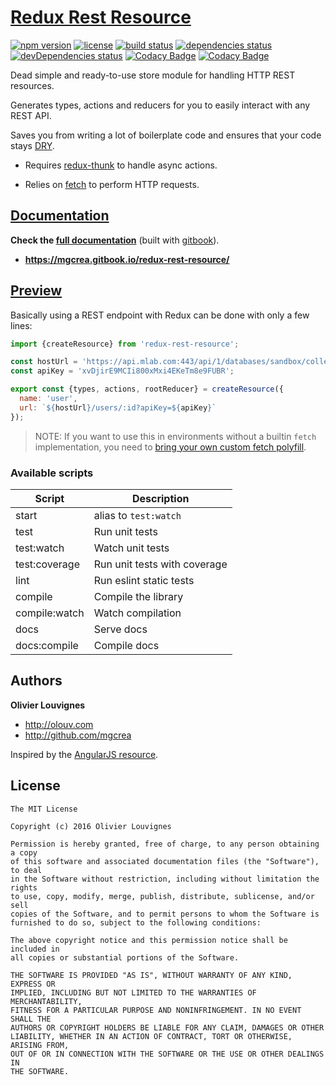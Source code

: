 # [Redux Rest Resource](https://mgcrea.gitbook.io/redux-rest-resource/)

[![npm version](https://img.shields.io/npm/v/redux-rest-resource.svg)](https://github.com/mgcrea/redux-rest-resource/releases)
[![license](https://img.shields.io/github/license/mgcrea/redux-rest-resource.svg?style=flat)](https://tldrlegal.com/license/mit-license)
[![build status](http://img.shields.io/travis/mgcrea/redux-rest-resource/master.svg?style=flat)](http://travis-ci.org/mgcrea/redux-rest-resource)
[![dependencies status](https://img.shields.io/david/mgcrea/redux-rest-resource.svg?style=flat)](https://david-dm.org/mgcrea/redux-rest-resource)
[![devDependencies status](https://img.shields.io/david/dev/mgcrea/redux-rest-resource.svg?style=flat)](https://david-dm.org/mgcrea/redux-rest-resource#info=devDependencies)
[![Codacy Badge](https://api.codacy.com/project/badge/Coverage/fdbf36d00e5d49c4879b91920e3e9b08)](https://www.codacy.com/app/mgcrea/redux-rest-resource?utm_source=github.com&utm_medium=referral&utm_content=mgcrea/redux-rest-resource&utm_campaign=Badge_Coverage)
[![Codacy Badge](https://api.codacy.com/project/badge/Grade/fdbf36d00e5d49c4879b91920e3e9b08)](https://www.codacy.com/app/mgcrea/redux-rest-resource?utm_source=github.com&utm_medium=referral&utm_content=mgcrea/redux-rest-resource&utm_campaign=Badge_Grade)

Dead simple and ready-to-use store module for handling HTTP REST resources.

Generates types, actions and reducers for you to easily interact with any REST API.

Saves you from writing a lot of boilerplate code and ensures that your code stays [DRY](https://en.wikipedia.org/wiki/Don%27t_repeat_yourself).

- Requires [redux-thunk](https://github.com/gaearon/redux-thunk) to handle async actions.

- Relies on [fetch](https://fetch.spec.whatwg.org/) to perform HTTP requests.

## [Documentation](https://mgcrea.gitbook.io/redux-rest-resource/)

**Check the [full documentation](https://mgcrea.gitbook.io/redux-rest-resource/)** (built with [gitbook](https://github.com/GitbookIO/gitbook)).

- **https://mgcrea.gitbook.io/redux-rest-resource/**

## [Preview](https://mgcrea.gitbook.io/redux-rest-resource//docs/usage/Quickstart.html)

Basically using a REST endpoint with Redux can be done with only a few lines:

```js
import {createResource} from 'redux-rest-resource';

const hostUrl = 'https://api.mlab.com:443/api/1/databases/sandbox/collections';
const apiKey = 'xvDjirE9MCIi800xMxi4EKeTm8e9FUBR';

export const {types, actions, rootReducer} = createResource({
  name: 'user',
  url: `${hostUrl}/users/:id?apiKey=${apiKey}`
});
```

> NOTE: If you want to use this in environments without a builtin `fetch` implementation, you need to [bring your own custom fetch polyfill](advanced/CustomFetch).

### Available scripts

| **Script**    | **Description**              |
| ------------- | ---------------------------- |
| start         | alias to `test:watch`        |
| test          | Run unit tests               |
| test:watch    | Watch unit tests             |
| test:coverage | Run unit tests with coverage |
| lint          | Run eslint static tests      |
| compile       | Compile the library          |
| compile:watch | Watch compilation            |
| docs          | Serve docs                   |
| docs:compile  | Compile docs                 |

## Authors

**Olivier Louvignes**

- http://olouv.com
- http://github.com/mgcrea

Inspired by the [AngularJS resource](https://github.com/angular/angular.js/blob/master/src/ngResource/resource.js).

## License

```
The MIT License

Copyright (c) 2016 Olivier Louvignes

Permission is hereby granted, free of charge, to any person obtaining a copy
of this software and associated documentation files (the "Software"), to deal
in the Software without restriction, including without limitation the rights
to use, copy, modify, merge, publish, distribute, sublicense, and/or sell
copies of the Software, and to permit persons to whom the Software is
furnished to do so, subject to the following conditions:

The above copyright notice and this permission notice shall be included in
all copies or substantial portions of the Software.

THE SOFTWARE IS PROVIDED "AS IS", WITHOUT WARRANTY OF ANY KIND, EXPRESS OR
IMPLIED, INCLUDING BUT NOT LIMITED TO THE WARRANTIES OF MERCHANTABILITY,
FITNESS FOR A PARTICULAR PURPOSE AND NONINFRINGEMENT. IN NO EVENT SHALL THE
AUTHORS OR COPYRIGHT HOLDERS BE LIABLE FOR ANY CLAIM, DAMAGES OR OTHER
LIABILITY, WHETHER IN AN ACTION OF CONTRACT, TORT OR OTHERWISE, ARISING FROM,
OUT OF OR IN CONNECTION WITH THE SOFTWARE OR THE USE OR OTHER DEALINGS IN
THE SOFTWARE.
```
